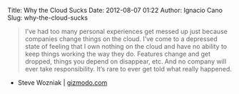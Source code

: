 Title: Why the Cloud Sucks
Date: 2012-08-07 01:22
Author: Ignacio Cano
Slug: why-the-cloud-sucks

> I’ve had too many personal experiences get messed up just because
> companies change things on the cloud. I’ve come to a depressed state
> of feeling that I own nothing on the cloud and have no ability to keep
> things working the way they do. Features change and get dropped,
> things you depend on disappear, etc. And no company will ever take
> responsibility. It’s rare to ever get told what really happened.

- Steve Wozniak | [gizmodo.com][]

  [gizmodo.com]: http://gizmodo.com/5932161/why-the-cloud-sucks
    "Why the Cloud Sucks"

